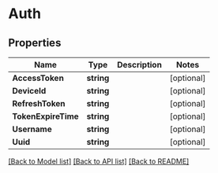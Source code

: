 # Auth

## Properties

Name | Type | Description | Notes
------------ | ------------- | ------------- | -------------
**AccessToken** | **string** |  | [optional] 
**DeviceId** | **string** |  | [optional] 
**RefreshToken** | **string** |  | [optional] 
**TokenExpireTime** | **string** |  | [optional] 
**Username** | **string** |  | [optional] 
**Uuid** | **string** |  | [optional] 

[[Back to Model list]](../README.md#documentation-for-models) [[Back to API list]](../README.md#documentation-for-api-endpoints) [[Back to README]](../README.md)


